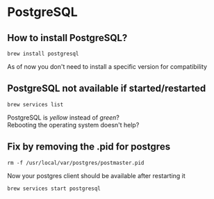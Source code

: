 # PostgreSQL

## How to install PostgreSQL?

```shell
brew install postgresql
```

As of now you don't need to install a specific version for compatibility

## PostgreSQL not available if started/restarted

```shell
brew services list
```

PostgreSQL is *yellow* instead of *green*?  
Rebooting the operating system doesn't help?

## Fix by removing the .pid for postgres

```shell
rm -f /usr/local/var/postgres/postmaster.pid
```

Now your postgres client should be available after restarting it

```shell
brew services start postgresql
```
